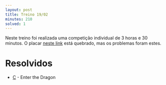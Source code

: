 ```yaml
---
layout: post
title: Treino 19/02
minutes: 210
solved: 1
---
```


Neste treino foi realizada uma competição individual de 3 horas e 30 minutos. O placar [neste link](https://www.maratonando.com.br/contest/56bbb77457fe25de1001dcd6) está quebrado, mas os problemas foram estes.
# Resolvidos
- [C](https://uva.onlinejudge.org/external/16/p1623.pdf) - Enter the Dragon
